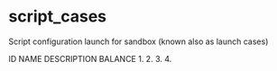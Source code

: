 # script_cases
Script configuration launch for sandbox (known also as launch cases)


ID NAME DESCRIPTION BALANCE
1.
2.
3.
4.
